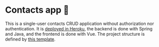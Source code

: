 # Contacts app 👩

This is a single-user contacts CRUD application without authorization nor authentication. It is [deployed in Heroku](https://hercerm-contacts-app.herokuapp.com/), the backend is done with Spring and Java, and the frontend is done with Vue. The project structure is defined by [this template](https://github.com/HerCerM/poc-spring-vue).